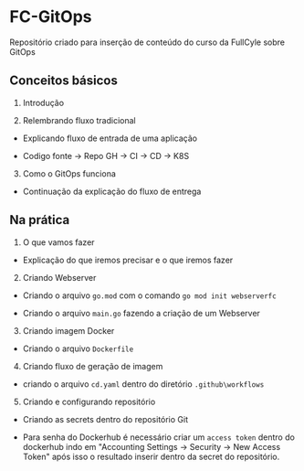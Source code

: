 # FC-GitOps

Repositório criado para inserção de conteúdo do curso da FullCyle sobre GitOps

## Conceitos básicos

1. Introdução

2. Relembrando fluxo tradicional

 - Explicando fluxo de entrada de uma aplicação

 - Codigo fonte -> Repo GH -> CI -> CD -> K8S

3. Como o GitOps funciona

 - Continuação da explicação do fluxo de entrega

## Na prática

1. O que vamos fazer

 - Explicação do que iremos precisar e o que iremos fazer

2. Criando Webserver

 - Criando o arquivo `go.mod` com o comando `go mod init webserverfc`

 - Criando o arquivo `main.go` fazendo a criação de um Webserver

3. Criando imagem Docker

 - Criando o arquivo `Dockerfile`

4. Criando fluxo de geração de imagem

 - criando o arquivo `cd.yaml` dentro do diretório `.github\workflows`

5. Criando e configurando repositório

 - Criando as secrets dentro do repositório Git

 - Para senha do Dockerhub é necessário criar um `access token` dentro do dockerhub indo em "Accounting Settings -> Security -> New Access Token" após isso o resultado inserir dentro da secret do repositório.
